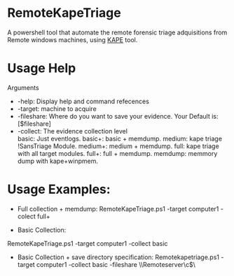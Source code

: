 # RemoteKapeTriage
A powershell tool that automate the remote forensic triage adquisitions from Remote windows machines, using [KAPE](https://www.kroll.com/en/insights/publications/cyber/kroll-artifact-parser-extractor-kape) tool.


# Usage Help
Arguments
* -help: Display help and command refecences
* -target: machine to acquire
* -fileshare: Where do you want to save your evidence. Your Default is: [$fileshare]
* -collect: The evidence collection level  
basic: Just eventlogs. 
basic+: basic + memdump. 
medium: kape triage !SansTriage Module. 
medium+: medium + memdump. 
full: kape triage with all target modules. 
full+: full + memdump. 
memdump: memmory dump with kape+winpmem. 

# Usage Examples:

* Full collection + memdump:
RemoteKapeTriage.ps1 -target computer1 -colect full+ 

* Basic Collection:

RemoteKapeTriage.ps1 -target computer1 -collect basic 

* Basic Collection + save directory specification:
Remotekapetriage.ps1 -target computer1 -collect basic -fileshare \\\Remoteserver\c$\ 
